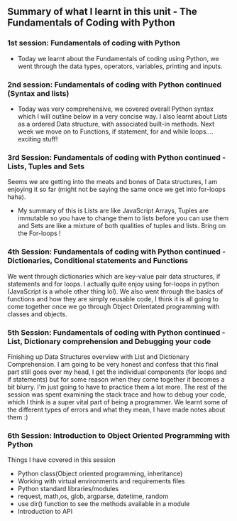 ## Summary of what I learnt in this unit - The Fundamentals of Coding with Python

### 1st session: Fundamentals of coding with Python

- Today we learnt about the Fundamentals of coding using Python, we went through the data types, operators, variables, printing and inputs.

### 2nd session: Fundamentals of coding with Python continued (Syntax and lists)

- Today was very comprehensive, we covered overall Python syntax which I will outline below in a very concise way. I also learnt about Lists as a ordered Data structure, with associated built-in methods. Next week we move on to Functions, if statement, for and while loops.... exciting stuff!

### 3rd Session: Fundamentals of coding with Python continued - Lists, Tuples and Sets
Seems we are getting into the meats and bones of Data structures, I am enjoying it so far (might not be saying the same once we get into for-loops haha). 

- My summary of this is Lists are like JavaScript Arrays, Tuples are immutable so you have to change them to lists before you can use them and Sets are like a mixture of both qualities of tuples and lists. Bring on the For-loops !

### 4th Session: Fundamentals of coding with Python continued - Dictionaries, Conditional statements and  Functions

We went through dictionaries which are key-value pair data structures, 
if statements and for loops. I actually quite enjoy using for-loops in python (JavaScript is a whole other thing lol). We also went through the basics of functions and how they are simply reusable code, I think it is all going to come together once we go through Object Orientated programming with classes and objects. 

### 5th Session: Fundamentals of coding with Python continued - List, Dictionary comprehension and Debugging your code

Finishing up Data Structures overview with List and Dictionary Comprehension. I am going to be very honest and confess that this final part still goes over my head, I get the individual components (for loops and if statements) but for some reason when they come together it becomes a bit blurry. I'm just going to have to practice them a lot more. The rest of the session was spent examining the stack trace and how to debug your code, which I think is a super vital part of being a programmer. We learnt some of the different types of errors and what they mean, I have made notes about them :)


### 6th Session: Introduction to Object Oriented Programming with Python

Things I have covered in this session 

- Python class(Object oriented programming, inheritance)
- Working with virtual environments and requirements files
- Python standard libraries/modules
- request, math,os, glob, argparse, datetime, random
- use dir() function to see the methods available in a module
- Introduction to API
